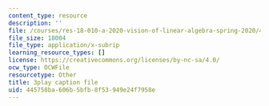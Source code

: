 ```yaml
---
content_type: resource
description: ''
file: /courses/res-18-010-a-2020-vision-of-linear-algebra-spring-2020/445758ba606b5bfb8f53949e24f7958e_j8hEnyOiwhw.vtt
file_size: 18004
file_type: application/x-subrip
learning_resource_types: []
license: https://creativecommons.org/licenses/by-nc-sa/4.0/
ocw_type: OCWFile
resourcetype: Other
title: 3play caption file
uid: 445758ba-606b-5bfb-8f53-949e24f7958e
---
```


